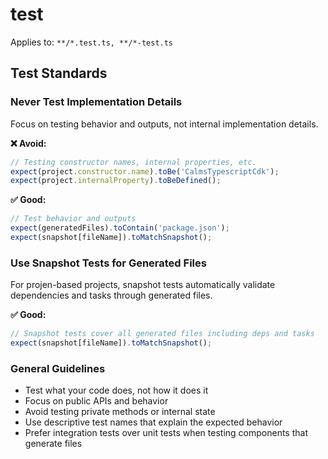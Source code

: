 # test

Applies to: `**/*.test.ts, **/*-test.ts`

## Test Standards

### Never Test Implementation Details

Focus on testing behavior and outputs, not internal implementation details.

**❌ Avoid:**

```typescript
// Testing constructor names, internal properties, etc.
expect(project.constructor.name).toBe('CalmsTypescriptCdk');
expect(project.internalProperty).toBeDefined();
```

**✅ Good:**

```typescript
// Test behavior and outputs
expect(generatedFiles).toContain('package.json');
expect(snapshot[fileName]).toMatchSnapshot();
```

### Use Snapshot Tests for Generated Files

For projen-based projects, snapshot tests automatically validate dependencies and tasks through generated files.

**✅ Good:**

```typescript
// Snapshot tests cover all generated files including deps and tasks
expect(snapshot[fileName]).toMatchSnapshot();
```

### General Guidelines

- Test what your code does, not how it does it
- Focus on public APIs and behavior
- Avoid testing private methods or internal state
- Use descriptive test names that explain the expected behavior
- Prefer integration tests over unit tests when testing components that generate files